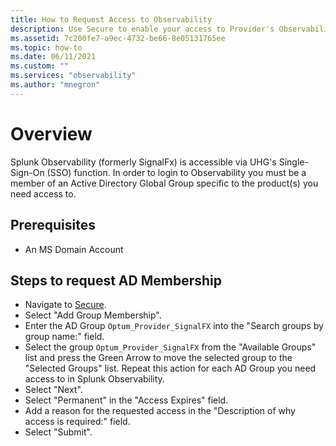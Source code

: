 ```yaml
---
title: How to Request Access to Observability
description: Use Secure to enable your access to Provider's Observability instance.
ms.assetid: 7c200fe7-a9ec-4732-be66-8e05131765ee
ms.topic: how-to
ms.date: 06/11/2021
ms.custom: ""
ms.services: "observability"
ms.author: "mnegron"
---
```


# Overview

Splunk Observability (formerly SignalFx) is accessible via UHG's Single-Sign-On (SSO) function.  In order to login to Observability you must be a member of an Active Directory Global Group specific to the product(s) you need access to.

## Prerequisites

- An MS Domain Account

## Steps to request AD Membership

- Navigate to [Secure](https://secure.uhc.com).
- Select "Add Group Membership".
- Enter the AD Group ```Optum_Provider_SignalFX``` into the "Search groups by group name:" field.
- Select the group ```Optum_Provider_SignalFX``` from the "Available Groups" list and press the Green Arrow to move the selected group to the "Selected Groups" list. Repeat this action for each AD Group you need access to in Splunk Observability.
- Select "Next".
- Select "Permanent" in the "Access Expires" field.
- Add a reason for the requested access in the "Description of why access is required:" field.
- Select "Submit".
